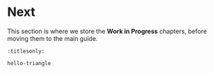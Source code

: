 Next
====

This section is where we store the **Work in Progress** chapters, before moving them to the main guide.

```{toctree}
:titlesonly:

hello-triangle
```
